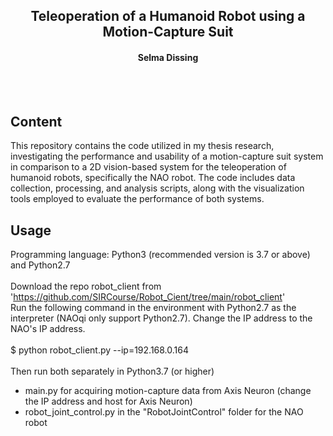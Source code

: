 <h2 align="center">Teleoperation of a Humanoid Robot using a Motion-Capture Suit</h1>
<h4 align="center">Selma Dissing</h4>

<br>
<br>

## Content
This repository contains the code utilized in my thesis research, investigating the performance and usability of a motion-capture suit system in comparison to a 2D vision-based system for the teleoperation of humanoid robots, specifically the NAO robot. The code includes data collection, processing, and analysis scripts, along with the visualization tools employed to evaluate the performance of both systems.

## Usage 
Programming language: Python3 (recommended version is 3.7 or above) and Python2.7
<br>
<br>
Download the repo robot_client from 'https://github.com/SIRCourse/Robot_Cient/tree/main/robot_client'
<br>
Run the following command in the environment with Python2.7 as the interpreter (NAOqi only support Python2.7). Change the IP address to the NAO's IP address.
<br>
<br>
$ python robot_client.py --ip=192.168.0.164 
<br>
<br>
Then run both separately in Python3.7 (or higher)
- main.py  for acquiring motion-capture data from Axis Neuron (change the IP address and host for Axis Neuron)
- robot_joint_control.py in the "RobotJointControl" folder for the NAO robot
